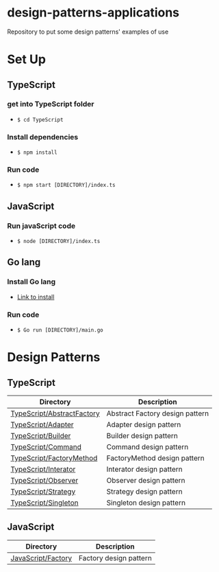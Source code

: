 # design-patterns-applications

Repository to put some design patterns' examples of use

# Set Up

## TypeScript

### get into TypeScript folder

- `$ cd TypeScript`

### Install dependencies

- `$ npm install`

### Run code

- `$ npm start [DIRECTORY]/index.ts`

## JavaScript

### Run javaScript code

- `$ node [DIRECTORY]/index.ts`

## Go lang

### Install Go lang

- [Link to install](https://go.dev/doc/install)

### Run code

- `$ Go run [DIRECTORY]/main.go`

# Design Patterns

## TypeScript

| Directory                                                  | Description                     |
| ---------------------------------------------------------- | ------------------------------- |
| [TypeScript/AbstractFactory](/TypeScript/AbstractFactory/) | Abstract Factory design pattern |
| [TypeScript/Adapter](/TypeScript/Adapter/)                 | Adapter design pattern          |
| [TypeScript/Builder](/TypeScript/Builder/)                 | Builder design pattern          |
| [TypeScript/Command](/TypeScript/Command/)                 | Command design pattern          |
| [TypeScript/FactoryMethod](/TypeScript/FactoryMethod/)     | FactoryMethod design pattern    |
| [TypeScript/Interator](/TypeScript/Interator/)             | Interator design pattern        |
| [TypeScript/Observer](/TypeScript/Observer/)               | Observer design pattern         |
| [TypeScript/Strategy](/TypeScript/Strategy/)               | Strategy design pattern         |
| [TypeScript/Singleton](/TypeScript/Singleton/)             | Singleton design pattern        |

## JavaScript

| Directory                                  | Description            |
| ------------------------------------------ | ---------------------- |
| [JavaScript/Factory](/JavaScript/Factory/) | Factory design pattern |
